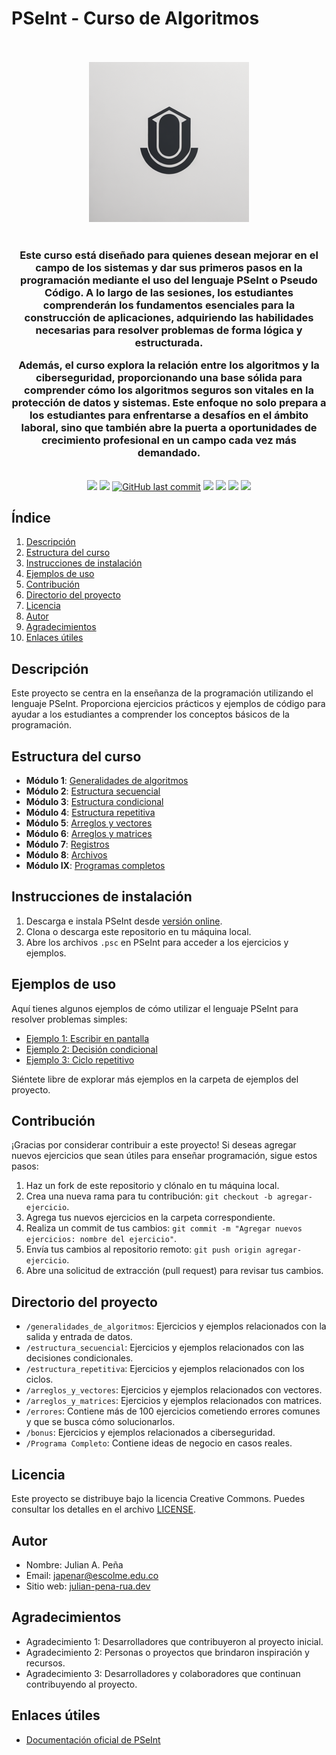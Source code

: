 # PSeInt - Curso de Algoritmos

<p align="center">
    <br>
    <br>
    <a href="https://julian-pena-rua.github.io/cv/" title="Logo del proyecto"><img src="recursos/img/Logo2.png"></a>
    <br>
    <br>
</p>


<h3 align="center">Este curso está diseñado para quienes desean mejorar en el campo de los sistemas y dar sus primeros pasos en la programación mediante el uso del lenguaje PSeInt o Pseudo Código. A lo largo de las sesiones, los estudiantes comprenderán los fundamentos esenciales para la construcción de aplicaciones, adquiriendo las habilidades necesarias para resolver problemas de forma lógica y estructurada.

Además, el curso explora la relación entre los algoritmos y la ciberseguridad, proporcionando una base sólida para comprender cómo los algoritmos seguros son vitales en la protección de datos y sistemas. Este enfoque no solo prepara a los estudiantes para enfrentarse a desafíos en el ámbito laboral, sino que también abre la puerta a oportunidades de crecimiento profesional en un campo cada vez más demandado.</h3>


<p align="center">
    <br>
    <a href="https://github.com/julian-pena-rua/ESCOLME-PSEint/tree/main/" title="Última versión"><img src="https://img.shields.io/badge/Versi%C3%B3n-1.0.0-green"></a>
    <a href="https://github.com/julian-pena-rua/ESCOLME-PSEint/tree/main/" title="total descargas"><img src="https://img.shields.io/github/downloads/julian-pena-rua/ESCOLME-pseint/total"></a>
    <a href="https://github.com/julian-pena-rua/ESCOLME-PSEint/commits/main" title="Últimos cambios"><img alt="GitHub last commit" src="https://img.shields.io/github/last-commit/laravel-backpack/crud"></a>
    <a href="https://github.com/julian-pena-rua/ESCOLME-PSEint/" title="Lenguaje"><img src="https://img.shields.io/github/languages/top/julian-pena-rua/ESCOLME-PSEint"></a>
    <a href="https://github.com/julian-pena-rua/ESCOLME-PSEint/" title="Visitas"><img src="https://img.shields.io/github/search/julian-pena-rua/ESCOLME-PSEint/goto"></a>
    <a href="https://github.com/julian-pena-rua/ESCOLME-PSEint/" title="Tamaño proyecto"><img src="https://img.shields.io/github/repo-size/julian-pena-rua/ESCOLME-PSEint"></a>
    <a href="LICENSE.md" title="Licencia del software"><img src="https://img.shields.io/github/license/julian-pena-rua/ESCOLME-PSeint"></a>
</p>



## Índice

1. [Descripción](#descripción)
2. [Estructura del curso](#estructura-del-curso)
3. [Instrucciones de instalación](#instrucciones-de-instalación)
4. [Ejemplos de uso](#ejemplos-de-uso)
5. [Contribución](#contribución)
6. [Directorio del proyecto](#directorio-del-proyecto)
7. [Licencia](#licencia)
8. [Autor](#autor)
9. [Agradecimientos](#agradecimientos)
10. [Enlaces útiles](#enlaces-útiles)

## Descripción

Este proyecto se centra en la enseñanza de la programación utilizando el lenguaje PSeInt. Proporciona ejercicios prácticos y ejemplos de código para ayudar a los estudiantes a comprender los conceptos básicos de la programación.

## Estructura del curso
- **Módulo 1**: [Generalidades de algoritmos](1_generalidades_de_algoritmos/README.md)
- **Módulo 2**: [Estructura secuencial](2_estructura_secuencial/README.md)
- **Módulo 3**: [Estructura condicional](3_estructura_condicional/README.md)
- **Módulo 4**: [Estructura repetitiva](4_estructura_repetitiva/README.md)
- **Módulo 5**: [Arreglos y vectores](5_arreglos_y_vectores/README.md)
- **Módulo 6**: [Arreglos y matrices](6_arreglos_y_matrices/README.md)
- **Módulo 7**: [Registros](7_registros/README.md)
- **Módulo 8**: [Archivos](8_archivos/README.md)
- **Módulo IX**: [Programas completos](9-ProgramaCompleto/README.md)

## Instrucciones de instalación

1. Descarga e instala PSeInt desde [versión online](https://www.rollapp.com/app/pseint).
2. Clona o descarga este repositorio en tu máquina local.
3. Abre los archivos `.psc` en PSeInt para acceder a los ejercicios y ejemplos.

## Ejemplos de uso

Aquí tienes algunos ejemplos de cómo utilizar el lenguaje PSeInt para resolver problemas simples:

- [Ejemplo 1: Escribir en pantalla](1_generalidades_de_algoritmos/escribir_operaciones_simples.psc)
- [Ejemplo 2: Decisión condicional](2-estructura_secuencial/Si/Comparar_dos_numeros.psc)
- [Ejemplo 3: Ciclo repetitivo](4_estructura_repetitiva/Mientras_Menu.psc)


Siéntete libre de explorar más ejemplos en la carpeta de ejemplos del proyecto.

## Contribución

¡Gracias por considerar contribuir a este proyecto! Si deseas agregar nuevos ejercicios que sean útiles para enseñar programación, sigue estos pasos:

1. Haz un fork de este repositorio y clónalo en tu máquina local.
2. Crea una nueva rama para tu contribución: `git checkout -b agregar-ejercicio`.
3. Agrega tus nuevos ejercicios en la carpeta correspondiente.
4. Realiza un commit de tus cambios: `git commit -m "Agregar nuevos ejercicios: nombre del ejercicio"`.
5. Envía tus cambios al repositorio remoto: `git push origin agregar-ejercicio`.
6. Abre una solicitud de extracción (pull request) para revisar tus cambios.

## Directorio del proyecto

- `/generalidades_de_algoritmos`:              Ejercicios y ejemplos relacionados con la salida y entrada de datos.
- `/estructura_secuencial`:              Ejercicios y ejemplos relacionados con las decisiones condicionales.
- `/estructura_repetitiva`:                Ejercicios y ejemplos relacionados con los ciclos.
- `/arreglos_y_vectores`:   Ejercicios y ejemplos relacionados con vectores.
- `/arreglos_y_matrices`:   Ejercicios y ejemplos relacionados con matrices.
- `/errores`:               Contiene más de 100 ejercicios cometiendo errores comunes y que se busca cómo solucionarlos.
- `/bonus`:   Ejercicios y ejemplos relacionados a ciberseguridad.
- `/Programa Completo`:     Contiene ideas de negocio en casos reales.

## Licencia

Este proyecto se distribuye bajo la licencia Creative Commons. Puedes consultar los detalles en el archivo [LICENSE](LICENSE).

## Autor

- Nombre: Julian A. Peña
- Email: japenar@escolme.edu.co
- Sitio web: [julian-pena-rua.dev](https://julian-pena-rua.github.io/cv/)

## Agradecimientos

- Agradecimiento 1: Desarrolladores que contribuyeron al proyecto inicial.
- Agradecimiento 2: Personas o proyectos que brindaron inspiración y recursos.
- Agradecimiento 3: Desarrolladores y colaboradores que continuan contribuyendo al proyecto.

## Enlaces útiles

- [Documentación oficial de PSeInt](https://www.pseint.net/doc/)
